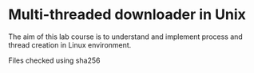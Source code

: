# Multi-threaded downloader in Unix

The aim of this lab course is to understand and implement process and thread creation in
Linux environment.

Files checked using sha256

